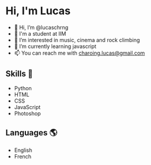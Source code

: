 # Hi, I'm Lucas

- 👋 Hi, I’m @lucaschrng
- :school: I'm a student at IIM
- 💙 I’m interested in music, cinema and rock climbing
- 🌱 I’m currently learning javascript
- 📫 You can reach me with charoing.lucas@gmail.com

## Skills :wrench:
 - Python
 - HTML
 - CSS
 - JavaScript
 - Photoshop
 
 ## Languages :earth_americas:
 - English
 - French

<!---
lucaschrng/lucaschrng is a ✨ special ✨ repository because its `README.md` (this file) appears on your GitHub profile.
You can click the Preview link to take a look at your changes.
--->
